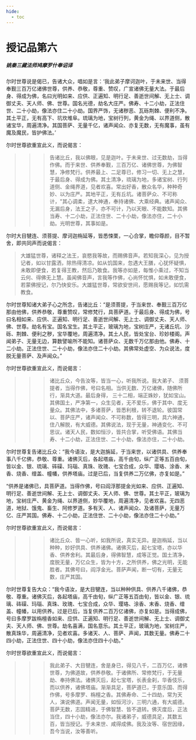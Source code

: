 ```yaml
---
hide:
  - toc
---
```


# **授记品第六**

##### 姚秦三藏法师鸠摩罗什奉诏译

尔时世尊说是偈已，告诸大众，唱如是言：‘我此弟子摩诃迦叶，于未来世、当得奉觐三百万亿诸佛世尊，供养、恭敬，尊重、赞叹，广宣诸佛无量大法。于最后身、得成为佛，名曰光明如来、应供、正遍知、明行足、善逝世间解、无上士、调御丈夫、天人师、佛、世尊。国名光德，劫名大庄严。佛寿、十二小劫，正法住世、二十小劫，像法亦住二十小劫。国界严饰，无诸秽恶、瓦砾荆棘、便利不净。其土平正，无有高下、坑坎堆阜。琉璃为地，宝树行列，黄金为绳、以界道侧，散诸宝华，周遍清净。其国菩萨、无量千亿，诸声闻众、亦复无数，无有魔事，虽有魔及魔民，皆护佛法。’

尔时世尊欲重宣此义，而说偈言：

>>> 告诸比丘，我以佛眼，见是迦叶。于未来世、过无数劫，当得作佛。而于来世、供养奉觐，三百万亿、诸佛世尊，为佛智慧，净修梵行。供养最上、二足尊已，修习一切、无上之慧，于最后身、得成为佛。其土清净，琉璃为地，多诸宝树、行列道侧、金绳界道，见者欢喜。常出好香，散众名华，种种奇妙、以为庄严。其地平正，无有丘坑。诸菩萨众、不可称计，"其心调柔，逮大神通，奉持诸佛、大乘经典。诸声闻众、无漏后身，法王之子，亦不可计，乃以天眼、不能数知。其佛当寿、十二小劫，正法住世、二十小劫，像法亦住，二十小劫。光明世尊，其事如是。

尔时大目犍连、须菩提、摩诃迦栴延等，皆悉悚栗，一心合掌，瞻仰尊颜，目不暂舍，即共同声而说偈言：

> 大雄猛世尊，诸释之法王，哀愍我等故，而赐佛音声。若知我深心，见为授记者，如以甘露洒，除热得清凉。如从饥国来，忽遇大王膳，心犹怀疑惧，未敢即便食，若复得王教，然后乃敢食。我等亦如是，每惟小乘过，不知当云何、得佛无上慧。虽闻佛音声，言我等作佛，心尚怀忧惧，如未敢便食，若蒙佛授记，尔乃快安乐。大雄猛世尊，常欲安世间，愿赐我等记，如饥需教食。

尔时世尊知诸大弟子心之所念，告诸比丘：“是须菩提，于当来世、奉觐三百万亿那由他佛，供养恭敬，尊重赞叹，常修梵行，具菩萨道。于最后身、得成为佛，号曰名相如来、应供、正遍知、明行足、善逝世间解、无上士、调御丈夫、天人师、佛、世尊。劫名有宝。国名宝生。其土平正，玻璃为地，宝树庄严，无诸丘坑、沙砾、荆棘、便利之秽，宝华覆地，周遍清净。其土人民，皆处宝台、珍妙楼阁。声闻弟子、无量无边，算数譬喻所不能知。诸菩萨众、无数千万亿那由他。佛寿、十二小劫。正法住世、二十小劫，像法亦住二十小劫。其佛常处虚空、为众说法，度脱无量菩萨、及声闻众。”

尔时世尊欲重宣此义，而说偈言：

>>> 诸比丘众，今告汝等，皆当一心，听我所说。我大弟子、 须菩提者，当得作佛，号曰名相。当供无数、万亿诸佛，随佛所行，渐具大道。最后身得， 三十二相，端正姝妙，犹如宝山。其佛国土，严净第一，众生见者，无不爱乐，佛于其中、度无量众。其佛法中，多诸菩萨，皆悉利根，转不退轮。彼国常以、菩萨庄严，诸声闻众、不可称数，皆得三明，具六神通，住八解脱，有大威德。其佛说法，现于无量，神通变化、不可思议。诸天人民，数如恒沙，皆共合掌，听受佛语。其佛当寿、十二小劫，正法住世、二十小劫，像法亦住，二十小劫。

尔时世尊复告诸比丘众：“我今语汝，是大迦旃延，于当来世，以诸供具、供养奉事八千亿佛，恭敬、尊重。诸佛灭后，各起塔庙，高千由旬，纵广正等五百由旬，皆以金、银、琉璃、砗磲、玛瑙、真珠、玫瑰、七宝合成，众华、璎珞、涂香、末香、烧香、缯盖、幢幡，供养塔庙。过是已后，当复供养二万亿佛，亦复如是。”

“供养是诸佛已，具菩萨道。当得作佛，号曰阎浮那提金光如来、应供、正遍知、明行足、善逝世间解、无上士、调御丈夫、天人师、佛、世尊。其土平正，玻璃为地，宝树庄严、黄金为绳、以界道侧，妙华覆地，周遍清净，见者欢喜。无四恶道，地狱、饿鬼、畜生、阿修罗道。多有天、人、诸声闻众、及诸菩萨，无量万亿、庄严其国。佛寿、十二小劫，正法住世、二十小劫，像法亦住二十小劫。”

尔时世尊欲重宣此义，而说偈言：

>>> 诸比丘众、皆一心听，如我所说，真实无异。是迦栴延，当以种种，妙好供具、供养诸佛。诸佛灭后，起七宝塔，亦以华香、供养舍利。其最后身，得佛智慧，成等正觉。国土清净，度脱无量，万亿众生，皆为十方，之所供养，佛之光明，无能胜者。其佛号曰，阎浮金光。菩萨声闻，断一切有，无量无数，庄严其国。

尔时世尊复告大众：“我今语汝，是大目犍连，当以种种供具、供养八千诸佛，恭敬、尊重。诸佛灭后，各起塔庙，高千由旬，纵广正等五百由旬，皆以金、银、琉璃、砗磲、玛瑙、真珠、玫瑰、七宝合成，众华、璎珞、涂香、末香、烧香、缯盖、幢幡，以用供养。过是已后，当复供养二百万亿诸佛，亦复如是。当得成佛，号曰多摩罗跋栴檀香如来、应供、正遍知、明行足、善逝世间解、无上士、调御丈夫、天人师、佛、世尊。劫名喜满，国名意乐。其土平正，玻璃为地，宝树庄严，散真珠华，周遍清净，见者欢喜。多诸天、人、菩萨、声闻，其数无量。佛寿二十四小劫，正法住世、四十小劫，像法亦住四十小劫。”

尔时世尊欲重宣此义，而说偈言：

>>> 我此弟子、大目犍连，舍是身已，得见八千，二百万亿，诸佛世尊，为佛道故，供养恭敬。于诸佛所、常修梵行，于无量劫、奉持佛法。诸佛灭后，起七宝塔，长表金刹，华香伎乐，而以供养，诸佛塔庙。渐渐具足，菩萨道已，于意乐国、而得作佛，号多摩罗、栴檀之香。其佛寿命、二十四劫，常为天人，演说佛道。声闻无量，如恒河沙，三明六通，有大威德。菩萨无数，志固精进，于佛智慧、皆不退转。佛灭度后，正法当住，四十小劫，像法亦尔。我诸弟子，威德具足，其数五百，皆当授记。于未来世、咸得成佛。我及汝等、宿世因缘，吾今当说，汝等善听。
